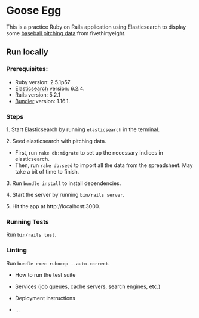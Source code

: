 # Goose Egg

This is a practice Ruby on Rails application using Elasticsearch to display some [baseball pitching data](https://github.com/fivethirtyeight/data/tree/master/goose) from fivethirtyeight.

## Run locally

### Prerequisites:

* Ruby version: 2.5.1p57
* [Elasticsearch](https://www.elastic.co/downloads/elasticsearch) version: 6.2.4.
* Rails version: 5.2.1
* [Bundler](https://bundler.io/v1.16/#getting-started) version: 1.16.1.

### Steps

1\. Start Elasticsearch by running `elasticsearch` in the terminal.

2\. Seed elasticsearch with pitching data. 

* First, run `rake db:migrate` to set up the necessary indices in elasticsearch. 
* Then, run `rake db:seed` to import all the data from the spreadsheet. May take a bit of time to finish.

3\. Run `bundle install` to install dependencies.

4\. Start the server by running `bin/rails server`.

5\. Hit the app at http://localhost:3000.

### Running Tests

Run `bin/rails test`.

### Linting

Run `bundle exec rubocop --auto-correct`.

* How to run the test suite

* Services (job queues, cache servers, search engines, etc.)

* Deployment instructions

* ...
